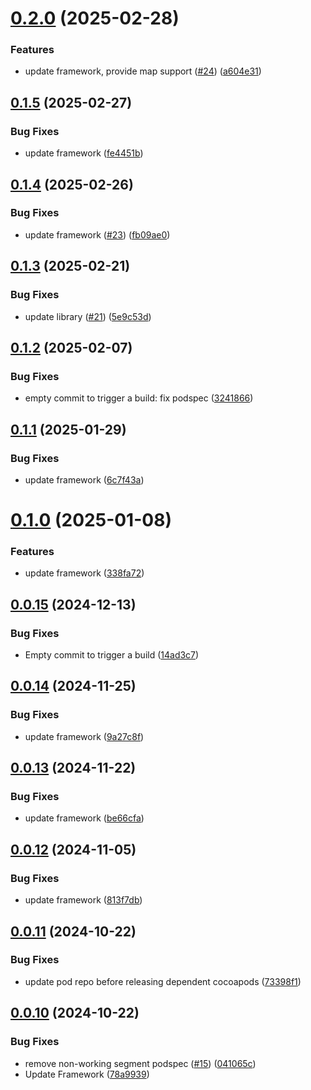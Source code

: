 # [0.2.0](https://github.com/amplitude/AmplitudeSessionReplay-iOS/compare/v0.1.5...v0.2.0) (2025-02-28)


### Features

* update framework, provide map support ([#24](https://github.com/amplitude/AmplitudeSessionReplay-iOS/issues/24)) ([a604e31](https://github.com/amplitude/AmplitudeSessionReplay-iOS/commit/a604e31c5045762dcb5b4dd4736d85eff9704b82))

## [0.1.5](https://github.com/amplitude/AmplitudeSessionReplay-iOS/compare/v0.1.4...v0.1.5) (2025-02-27)


### Bug Fixes

* update framework ([fe4451b](https://github.com/amplitude/AmplitudeSessionReplay-iOS/commit/fe4451bd6c91a5beee8035d42aaff95b2daff769))

## [0.1.4](https://github.com/amplitude/AmplitudeSessionReplay-iOS/compare/v0.1.3...v0.1.4) (2025-02-26)


### Bug Fixes

* update framework ([#23](https://github.com/amplitude/AmplitudeSessionReplay-iOS/issues/23)) ([fb09ae0](https://github.com/amplitude/AmplitudeSessionReplay-iOS/commit/fb09ae0cd6f3b41e04d3b70c46b47eb5374f643c))

## [0.1.3](https://github.com/amplitude/AmplitudeSessionReplay-iOS/compare/v0.1.2...v0.1.3) (2025-02-21)


### Bug Fixes

* update library ([#21](https://github.com/amplitude/AmplitudeSessionReplay-iOS/issues/21)) ([5e9c53d](https://github.com/amplitude/AmplitudeSessionReplay-iOS/commit/5e9c53ddde32797bbb0bef9eb29ca3ccaafd1dcb))

## [0.1.2](https://github.com/amplitude/AmplitudeSessionReplay-iOS/compare/v0.1.1...v0.1.2) (2025-02-07)


### Bug Fixes

* empty commit to trigger a build: fix podspec ([3241866](https://github.com/amplitude/AmplitudeSessionReplay-iOS/commit/32418664c619d02dcfaa7f3178bd7a35db373589))

## [0.1.1](https://github.com/amplitude/AmplitudeSessionReplay-iOS/compare/v0.1.0...v0.1.1) (2025-01-29)


### Bug Fixes

* update framework ([6c7f43a](https://github.com/amplitude/AmplitudeSessionReplay-iOS/commit/6c7f43a0db7e3383188fc92ae1ea537353817997))

# [0.1.0](https://github.com/amplitude/AmplitudeSessionReplay-iOS/compare/v0.0.15...v0.1.0) (2025-01-08)


### Features

* update framework ([338fa72](https://github.com/amplitude/AmplitudeSessionReplay-iOS/commit/338fa72c9c9a81bca81de709c7a99862a08b7588))

## [0.0.15](https://github.com/amplitude/AmplitudeSessionReplay-iOS/compare/v0.0.14...v0.0.15) (2024-12-13)


### Bug Fixes

* Empty commit to trigger a build ([14ad3c7](https://github.com/amplitude/AmplitudeSessionReplay-iOS/commit/14ad3c7e2df8199d68ed314f16a803e33205c3f1))

## [0.0.14](https://github.com/amplitude/AmplitudeSessionReplay-iOS/compare/v0.0.13...v0.0.14) (2024-11-25)


### Bug Fixes

* update framework ([9a27c8f](https://github.com/amplitude/AmplitudeSessionReplay-iOS/commit/9a27c8f753b1b7431f21ac6eb0020dafbcf430c1))

## [0.0.13](https://github.com/amplitude/AmplitudeSessionReplay-iOS/compare/v0.0.12...v0.0.13) (2024-11-22)


### Bug Fixes

* update framework ([be66cfa](https://github.com/amplitude/AmplitudeSessionReplay-iOS/commit/be66cfa393606e9339fdd1e98308680d0dd607de))

## [0.0.12](https://github.com/amplitude/AmplitudeSessionReplay-iOS/compare/v0.0.11...v0.0.12) (2024-11-05)


### Bug Fixes

* update framework ([813f7db](https://github.com/amplitude/AmplitudeSessionReplay-iOS/commit/813f7db35c5cb6685b28d42f106b7b9d025f6546))

## [0.0.11](https://github.com/amplitude/AmplitudeSessionReplay-iOS/compare/v0.0.10...v0.0.11) (2024-10-22)


### Bug Fixes

* update pod repo before releasing dependent cocoapods ([73398f1](https://github.com/amplitude/AmplitudeSessionReplay-iOS/commit/73398f1c4fced49bbd5ad93a6bdc9dbb0adaf969))

## [0.0.10](https://github.com/amplitude/AmplitudeSessionReplay-iOS/compare/v0.0.9...v0.0.10) (2024-10-22)


### Bug Fixes

* remove non-working segment podspec ([#15](https://github.com/amplitude/AmplitudeSessionReplay-iOS/issues/15)) ([041065c](https://github.com/amplitude/AmplitudeSessionReplay-iOS/commit/041065cac5bcc74a6c4334282eeedb2a764afc7c))
* Update Framework ([78a9939](https://github.com/amplitude/AmplitudeSessionReplay-iOS/commit/78a9939753a3a4787b0b5e5ec533258546513481))
